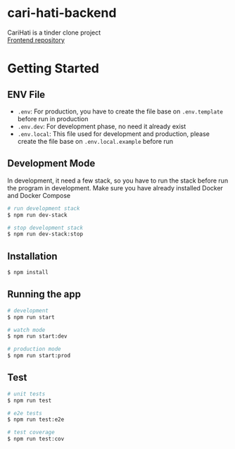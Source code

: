 # cari-hati-backend
CariHati is a tinder clone project  
[Frontend repository](https://github.com/glennprays/cari-hati-ui)

# Getting Started
## ENV File
- `.env`: For production, you have to create the file base on `.env.template` before run in production
- `.env.dev`: For development phase, no need it already exist
- `.env.local`: This file used for development and production, please create the file base on `.env.local.example` before run

## Development Mode
In development, it need a few stack, so you have to run the stack before run the program in development. Make sure you have already installed Docker and Docker Compose
```bash
# run development stack
$ npm run dev-stack

# stop development stack
$ npm run dev-stack:stop
```

## Installation

```bash
$ npm install
```

## Running the app

```bash
# development
$ npm run start

# watch mode
$ npm run start:dev

# production mode
$ npm run start:prod
```

## Test

```bash
# unit tests
$ npm run test

# e2e tests
$ npm run test:e2e

# test coverage
$ npm run test:cov
```

